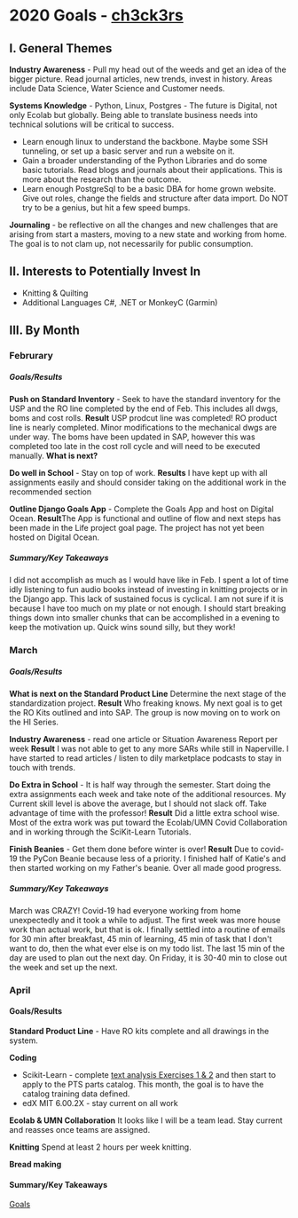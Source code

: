 # 2020 Goals - [ch3ck3rs](https://github.com/ch3ck3rs)

## I. General Themes

**Industry Awareness** - Pull my head out of the weeds and get an idea of the bigger picture.  Read journal articles, new trends, invest in history.  Areas include Data Science, Water Science and Customer needs. 

**Systems Knowledge** - Python, Linux, Postgres - The future is Digital, not only Ecolab but globally.  Being able to translate business needs into technical solutions will be critical to success.  
* Learn enough linux to understand the backbone.  Maybe some SSH tunneling, or set up a basic server and run a website on it. 
* Gain a broader understanding of the Python Libraries and do some basic tutorials.  Read blogs and journals about their applications.  This is more about the research than the outcome.
* Learn enough PostgreSql to be a basic DBA for home grown website.  Give out roles, change the fields and structure after data import.  Do NOT try to be a genius, but hit a few speed bumps. 

**Journaling** - be reflective on all the changes and new challenges that are arising from start a masters, moving to a new state and working from home.  The goal is to not clam up, not necessarily for public consumption. 

## II. Interests to Potentially Invest In

* Knitting & Quilting
* Additional Languages C#, .NET or MonkeyC (Garmin)

## III. By Month

### Februrary

##### Goals/Results

**Push on Standard Inventory** - Seek to have the standard inventory for the USP and the RO line completed by the end of Feb.  This includes all dwgs, boms and cost rolls. <span class="text-orange">**Result**</span> USP prodcut line was completed! RO product line is nearly completed. Minor modifications to the mechanical dwgs are under way.  The boms have been updated in SAP, however this was completed too late in the cost roll cycle and will need to be executed manually. **What is next?**

**Do well in School** - Stay on top of work.  **Results** I have kept up with all assignments easily and should consider taking on the additional work in the recommended section

**Outline Django Goals App** - Complete the Goals App and host on Digital Ocean.  **Result**The App is functional and outline of flow and next steps has been made in the Life project goal page.  The project has not yet been hosted on Digital Ocean.

##### Summary/Key Takeaways

I did not accomplish as much as I would have like in Feb.  I spent a lot of time idly listening to fun audio books instead of investing in knitting projects or in the Django app.  This lack of sustained focus is cyclical.  I am not sure if it is because I have too much on my plate or not enough.  I should start breaking things down into smaller chunks that can be accomplished in a evening to keep the motivation up. Quick wins sound silly, but they work!

### March

##### Goals/Results

**What is next on the Standard Product Line**  Determine the next stage of the standardization project.  **Result** Who freaking knows.  My next goal is to get the RO Kits outlined and into SAP.  The group is now moving on to work on the HI Series. 

**Industry Awareness** - read one article or Situation Awareness Report per week  **Result**  I was not able to get to any more SARs while still in Naperville.   I have started to read articles / listen to dily marketplace podcasts to stay in touch with trends. 

**Do Extra in School** - It is half way through the semester.  Start doing the extra assignments each week and take note of the additional resources.  My Current skill level is above the average, but I should not slack off.  Take advantage of time with the professor!  **Result** Did a little extra school wise.  Most of the extra work was put toward the Ecolab/UMN Covid Collaboration and in working through the SciKit-Learn Tutorials. 

**Finish Beanies** - Get them done before winter is over!  **Result** Due to covid-19 the PyCon Beanie because less of a priority.  I finished half of Katie's and then started working on my Father's beanie. Over all made good progress. 

##### Summary/Key Takeaways

March was CRAZY!  Covid-19 had everyone working from home unexpectedly and it took a while to adjust.  The first week was more house work than actual work, but that is ok.  I finally settled into a routine of emails for 30 min after breakfast, 45 min of learning, 45 min of task that I don't want to do, then the what ever else is on my todo list.  The last 15 min of the day are used to plan out the next day.  On Friday, it is 30-40 min to close out the week and set up the next. 

### April 

#### Goals/Results

**Standard Product Line** - Have RO kits complete and all drawings in the system.

**Coding**

- Scikit-Learn - complete [text analysis Exercises 1 & 2](https://scikit-learn.org/stable/tutorial/text_analytics/working_with_text_data.html) and then start to apply to the PTS parts catalog.  This month, the goal is to have the catalog training data defined. 
- edX MIT 6.00.2X - stay current on all work

**Ecolab & UMN Collaboration** It looks like I will be a team lead.  Stay current and reasses once teams are assigned. 

**Knitting**  Spend at least 2 hours per week knitting.


**Bread making**  

#### Summary/Key Takeaways



[Goals](https://ch3ck3rs.github.io/knowledge_base/goals)